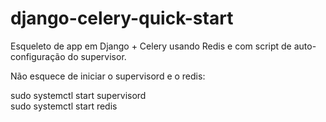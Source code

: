 # django-celery-quick-start
Esqueleto de app em Django + Celery usando Redis e com script de auto-configuração do supervisor.

Não esquece de iniciar o supervisord e o redis:

sudo systemctl start supervisord  
sudo systemctl start redis


